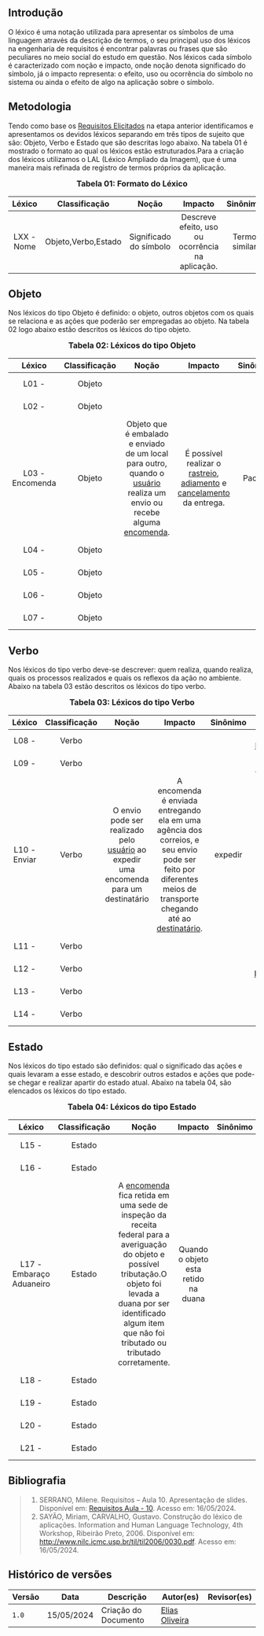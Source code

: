 ## Introdução

O léxico é uma notação utilizada para apresentar os símbolos de uma linguagem através da descrição de termos, o seu principal uso dos léxicos na engenharia de requisitos é encontrar palavras ou frases que são peculiares no meio social do estudo em questão. Nos léxicos cada símbolo é caracterizado com noção e impacto, onde noção denota significado do símbolo, já o impacto representa: o efeito, uso ou ocorrência do símbolo no sistema ou ainda o efeito de algo na aplicação sobre o símbolo.

## Metodologia

Tendo como base os [Requisitos Elicitados](../elicitacao/requisitos_elicitados.md) na etapa anterior identificamos e apresentamos os devidos léxicos separando em três tipos de sujeito que são: Objeto, Verbo e Estado que são descritas logo abaixo. Na tabela 01 é mostrado o formato ao qual os léxicos estão estruturados.Para a criação dos léxicos utilizamos o LAL (Léxico Ampliado da Imagem), que é uma maneira mais refinada de registro de termos próprios da aplicação.

<font size="3"><p style="text-align: center">**Tabela 01: Formato do Léxico** </p></font>

|Léxico|Classificação|Noção|Impacto|Sinônimo|Autor|
|:------:|:-------------:|:-----:|:-------:|:--------:|:-----:|
|LXX - Nome |Objeto,Verbo,Estado|Significado do símbolo|Descreve efeito, uso ou ocorrência na aplicação.|Termo similar|Integrante responsável pelo léxico|

## Objeto

Nos léxicos do tipo Objeto é definido: o objeto, outros objetos com os quais se relaciona e as ações que poderão ser empregadas ao objeto. Na tabela 02 logo abaixo estão descritos os léxicos do tipo objeto.

<font size="3"><p style="text-align: center">**Tabela 02: Léxicos do tipo Objeto** </p></font>

|Léxico|Classificação|Noção|Impacto|Sinônimo|Autor|
|:------:|:-------------:|:-----:|:-------:|:--------:|:-----:|
| L01 - | Objeto |  |  | |[Claudio Henrique](https://github.com/claudiohsc) |
| L02 - | Objeto |  |  | |[Danilo Carvalho](https://github.com/Danilo-Carvalho-Antunes) |
| <a id="encomenda">L03 - Encomenda </a> | Objeto | Objeto que é embalado e enviado de um local para outro, quando o <a href="#usuario">usuário</a> realiza um envio ou recebe alguma  <a href="#encomenda">encomenda</a>. | É possível realizar o <a href="#rastreio">rastreio</a>, <a href="#adiamento">adiamento</a> e <a href="#cancelamento">cancelamento</a> da entrega. | Pacote |[Elias F. Oliveira](https://www.github.com/EliasOliver21) |
| L04 - | Objeto |  |  | |[Gabriel Basto](https://github.com/Bertolazi) |
| L05 - | Objeto |  |  | |[Gabriel Fernando](https://github.com/MMcLovin) |
| L06 - | Objeto |  |  | |[Pablo Santos](https://github.com/pabloheika) |
| L07 - | Objeto |  |  | |[Ricardo Augusto](https://github.com/avmricardo) |


## Verbo

Nos léxicos do tipo verbo deve-se descrever: quem realiza, quando realiza, quais os processos realizados e quais os reflexos da ação no ambiente. Abaixo na tabela 03 estão descritos os léxicos do tipo verbo.

<font size="3"><p style="text-align: center">**Tabela 03: Léxicos do tipo Verbo** </p></font>

|Léxico|Classificação|Noção|Impacto|Sinônimo|Autor|
|:------:|:-------------:|:-----:|:-------:|:--------:|:-----:|
|L08 - | Verbo |  |  | |[Claudio Henrique](https://github.com/claudiohsc) |
|L09 - | Verbo |  |  | |[Danilo Carvalho](https://github.com/Danilo-Carvalho-Antunes) |
|<a id="enviar">L10 - Enviar </a> | Verbo | O envio pode ser realizado pelo <a href="#usuario">usuário</a> ao expedir uma encomenda para um destinatário | A encomenda é enviada entregando ela em uma agência dos correios, e seu envio pode ser feito por diferentes meios de transporte chegando até ao <a href="#destinatário">destinatário</a>.  | expedir |[Elias F. Oliveira](https://www.github.com/EliasOliver21) |
|L11 - | Verbo |  |  | |[Gabriel Basto](https://github.com/Bertolazi) |
|L12 - | Verbo |  |  | |[Gabriel Fernando](https://github.com/MMcLovin) |
|L13 - | Verbo |  |  | |[Pablo Santos](https://github.com/pabloheika) |
|L14 - | Verbo |  |  | |[Ricardo Augusto](https://github.com/avmricardo) |

## Estado

Nos léxicos do tipo estado são definidos: qual o significado das ações e quais levaram a esse estado, e descobrir outros estados e ações que pode-se chegar e realizar apartir do estado atual. Abaixo na tabela 04, são elencados os léxicos do tipo estado.

<font size="3"><p style="text-align: center">**Tabela 04: Léxicos do tipo Estado** </p></font>

|Léxico|Classificação|Noção|Impacto|Sinônimo|Autor|
|:------:|:-------------:|:-----:|:-------:|:--------:|:-----:|
| L15 - | Estado |  |  | |[Claudio Henrique](https://github.com/claudiohsc) |
| L16 - | Estado |  |  | |[Danilo Carvalho](https://github.com/Danilo-Carvalho-Antunes) |
| <a id="embaraço_aduaneiro">L17 - Embaraço Aduaneiro </a> | Estado | A  <a href="#encomenda">encomenda</a> fica retida em uma sede de inspeção da receita federal para a averiguação do objeto e possível tributação.O objeto foi levada a duana por ser identificado algum item que não foi tributado ou tributado corretamente. | Quando o objeto esta retido na duana | |[Elias F. Oliveira](https://www.github.com/EliasOliver21) |
| L18 - | Estado |  |  | |[Gabriel Basto](https://github.com/Bertolazi) |
| L19 - | Estado |  |  | |[Gabriel Fernando](https://github.com/MMcLovin) |
| L20 - | Estado |  |  | |[Pablo Santos](https://github.com/pabloheika) |
| L21 - | Estado |  |  | |[Ricardo Augusto](https://github.com/avmricardo) |


## Bibliografia

> 1. SERRANO, Milene. Requisitos – Aula 10. Apresentação de slides. Disponível em: [Requisitos Aula - 10](https://aprender3.unb.br/pluginfile.php/2845027/mod_resource/content/1/Aula%2010.pdf). Acesso em: 16/05/2024.
> 2. SAYÃO, Miriam, CARVALHO, Gustavo. Construção do léxico de aplicações. Information and Human Language Technology, 4th Workshop, Ribeirão Preto, 2006. Disponível em: http://www.nilc.icmc.usp.br/til/til2006/0030.pdf. Acesso em: 16/05/2024.

## Histórico de versões
Versão |   Data  | Descrição | Autor(es) | Revisor(es)
------ | ---- | ------ | ---------- | ----------
` 1.0 `| 15/05/2024 | Criação do Documento | [Elias Oliveira](https://github.com/EliasOliver21) | []() |